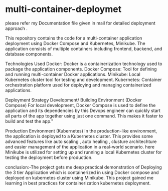 # multi-container-deploymet
please refer my Documentation file  given in mail for detailed deployment approach .

This repository contains the code for a multi-container application deployment using Docker Compose and Kubernetes, Minikube. The application consists of multiple containers including frontend, backend, and database components.

Technologies Used
Docker: Docker is a containerization technology used to package the application components.
Docker Compose: Tool for defining and running multi-container Docker applications.
Minikube: Local Kubernetes cluster tool for testing and development.
Kubernetes: Container orchestration platform used for deploying and managing containerized applications.

Deployment Strategy
Development/ Building Environment (Docker Compose)
For local development, Docker Compose is used to define the application and its dependencies by this Devops engineer can quickly start all parts of the app together using just one command. This makes it faster to build and test the app."

Production Environment (Kubernetes)
In the production-like environment, the application is deployed to a Kubernetes cluster. This provides some advanced features like auto scaling , auto healing , clusture architechture and easier management of the application in a real-world scenario.  here Minikube is utilized for setting up and running a local Kubernetes cluster for testing the deployment before production.

conclusion:-The project gets me deep practical demonstration of Deploying the 3 tier Application which is containerized in using Docker compose and deployed on kubernetes cluster using Minikube.
This project gained me learning in best practices for containerization kubernetes deployment.


